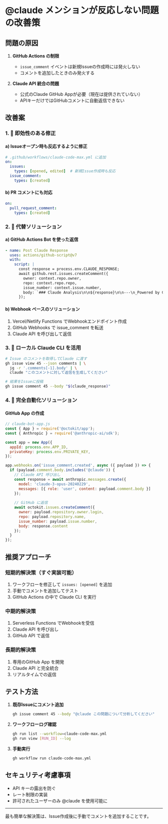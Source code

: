 # @claude メンションが反応しない問題の改善策

## 問題の原因

1. **GitHub Actions の制限**
   - `issue_comment` イベントは新規Issueの作成時には発火しない
   - コメントを追加したときのみ発火する

2. **Claude API 統合の問題**
   - 公式のClaude GitHub Appが必要（現在は提供されていない）
   - APIキーだけではGitHubコメントに自動返信できない

## 改善案

### 1. 🔧 即効性のある修正

#### a) Issueオープン時も反応するように修正
```yaml
# .github/workflows/claude-code-max.yml に追加
on:
  issues:
    types: [opened, edited]  # 新規Issue作成時も反応
  issue_comment:
    types: [created]
```

#### b) PR コメントにも対応
```yaml
on:
  pull_request_comment:
    types: [created]
```

### 2. 🤖 代替ソリューション

#### a) GitHub Actions Bot を使った返信
```yaml
- name: Post Claude Response
  uses: actions/github-script@v7
  with:
    script: |
      const response = process.env.CLAUDE_RESPONSE;
      await github.rest.issues.createComment({
        owner: context.repo.owner,
        repo: context.repo.repo,
        issue_number: context.issue.number,
        body: `### Claude Analysis\n\n${response}\n\n---\n_Powered by Claude API_`
      });
```

#### b) Webhook ベースのソリューション
1. Vercel/Netlify Functions でWebhookエンドポイント作成
2. GitHub Webhooks で issue_comment を転送
3. Claude API を呼び出して返信

### 3. 📱 ローカル Claude CLI を活用

```bash
# Issue のコメントを取得してClaude に渡す
gh issue view 45 --json comments | \
  jq -r '.comments[-1].body' | \
  claude "このコメントに対して返信を生成してください"

# 結果をIssueに投稿
gh issue comment 45 --body "$(claude_response)"
```

### 4. 🚀 完全自動化ソリューション

#### GitHub App の作成
```javascript
// claude-bot-app.js
const { App } = require('@octokit/app');
const { Anthropic } = require('@anthropic-ai/sdk');

const app = new App({
  appId: process.env.APP_ID,
  privateKey: process.env.PRIVATE_KEY,
});

app.webhooks.on('issue_comment.created', async ({ payload }) => {
  if (payload.comment.body.includes('@claude')) {
    // Claude API 呼び出し
    const response = await anthropic.messages.create({
      model: 'claude-3-opus-20240229',
      messages: [{ role: 'user', content: payload.comment.body }]
    });
    
    // GitHub に返信
    await octokit.issues.createComment({
      owner: payload.repository.owner.login,
      repo: payload.repository.name,
      issue_number: payload.issue.number,
      body: response.content
    });
  }
});
```

## 推奨アプローチ

### 短期的解決策（すぐ実装可能）
1. ワークフローを修正して `issues: [opened]` を追加
2. 手動でコメントを追加してテスト
3. GitHub Actions の中で Claude CLI を実行

### 中期的解決策
1. Serverless Functions でWebhookを受信
2. Claude API を呼び出し
3. GitHub API で返信

### 長期的解決策
1. 専用のGitHub App を開発
2. Claude API と完全統合
3. リアルタイムでの返信

## テスト方法

1. **既存Issueにコメント追加**
   ```bash
   gh issue comment 45 --body "@claude この問題について分析してください"
   ```

2. **ワークフローログ確認**
   ```bash
   gh run list --workflow=claude-code-max.yml
   gh run view [RUN_ID] --log
   ```

3. **手動実行**
   ```bash
   gh workflow run claude-code-max.yml
   ```

## セキュリティ考慮事項

- API キーの露出を防ぐ
- レート制限の実装
- 許可されたユーザーのみ @claude を使用可能に

---

最も簡単な解決策は、Issue作成後に手動でコメントを追加することです。